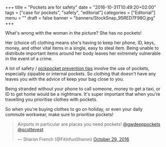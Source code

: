 +++
title = "Pockets are for safety"
date = "2016-10-31T10:49:20+02:00"
tags = ["case for pockets", "safety", "editorial"]
categories = ["Editorial"]
menu = ""
draft = false
banner = "banners/StockSnap_95RED7F98O.jpg"
+++

What's wrong with the woman in the picture? She has no pockets! 

Her (choice of) clothing means she's having to keep her phone, ID, keys, money, and other vital items in a single, easy to steal item. Being unable to distribute important items around her body leaves her extremely vulnerable in the event of a crime.

A lot of safety / [pickpocket prevention tips](http://www.btp.police.uk/theft/pickpockets.html) involve the use of pockets, especially zippable or internal pockets. So clothing that doesn't have any leaves you with the advice of keep your bag close to you.

Being stranded without your phone to call someone, money to get a taxi, or ID to get home would be a nightmare. It's super important that when you're travelling you prioritise clothes with pockets.

So when you're buying clothes to go on holiday, or even your daily commute workwear, make sure to prioritise pockets!

<blockquote class="twitter-tweet" data-lang="en"><p lang="en" dir="ltr">Airports in particular are places you need pockets! <a href="https://twitter.com/gwdeeppockets">@gwdeeppockets</a> <a href="https://twitter.com/scottevest">@scottevest</a></p>&mdash; Sharon French (@FitinfunSharon) <a href="https://twitter.com/FitinfunSharon/status/792444129737179136">October 29, 2016</a></blockquote>
<script async src="//platform.twitter.com/widgets.js" charset="utf-8"></script>

